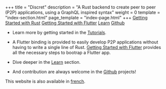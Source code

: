 +++
title = "Discret"
description = "A Rust backend to create peer to peer (P2P) applications, using a GraphQL inspired syntax"
weight = 0
template = "index-section.html"
page_template = "index-page.html"
+++
[Getting Started with Rust](@/tutorial/rust/_index.md) [Getting Started with Flutter](@/tutorial/flutter/_index.md) [Learn](@/learn/_index.md) [Github](https://github.com/discretlib/)

- Learn more by getting started in the [Tutorials](@/tutorial/_index.md).

- A Flutter binding is provided to easily develop P2P applications without having to write a single line of Rust. [Getting Started with Flutter](@/tutorial/flutter/_index.md) provides all the necessary steps to bootrap a Flutter app. 

- Dive deeper in the [Learn](@/learn/_index.md) section. 

- And contribution are always welcome in the [Github](https://github.com/discretlib/) projects!

This website is also available in [french](/fr/).

